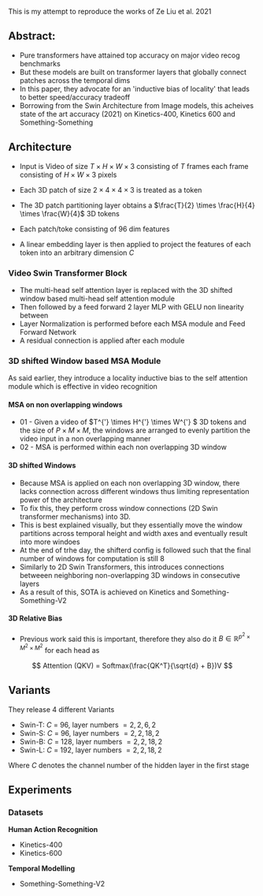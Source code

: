 This is my attempt to reproduce the works of Ze Liu et al. 2021

## Abstract:
- Pure transformers have attained top accuracy on major video recog benchmarks
- But these models are built on transformer layers that globally connect patches across the temporal dims
- In this paper, they advocate for an 'inductive bias of locality' that leads to better speed/accuracy tradeoff
- Borrowing from the Swin Architecture from Image models, this acheives state of the art accuracy (2021) on Kinetics-400, Kinetics 600 and Something-Something

## Architecture


-  Input is Video of size $T \times H \times W \times 3$ consisting of $T$ frames each frame consisting of $H \times W \times 3$ pixels 
- Each 3D patch of size $2 \times 4 \times 4 \times 3$ is treated as a token

- The 3D patch partitioning layer obtains a $\frac{T}{2} \times \frac{H}{4} \times \frac{W}{4}$ 3D tokens
- Each patch/toke consisting of 96 dim features

- A linear embedding layer is then applied to project the features of each token into an arbitrary dimension $C$ 

### Video Swin Transformer Block

- The multi-head self attention layer is replaced with the 3D shifted window based multi-head self attention module
- Then followed by a feed forward 2 layer MLP with GELU non linearity between
- Layer Normalization is performed before each MSA module and Feed Forward Network
- A residual connection is applied after each module 


### 3D shifted Window based MSA Module 
As said earlier, they introduce a locality inductive bias to the self attention module which is effective in video recognition

#### MSA on non overlapping windows
- 01 - Given a video of $T^{'} \times H^{'} \times W^{'} $ 3D tokens and the size of $P \times M \times M$, the windows are arranged to evenly partition the video input in a non overlapping manner 
- 02 - MSA is performed within each non overlapping 3D window 


#### 3D shifted Windows
- Because MSA is applied on each non overlapping 3D window, there lacks connection across different windows thus limiting representation power of the architecture
- To fix this, they perform cross window connections (2D Swin transformer mechanisms) into 3D.
- This is best explained visually, but they essentially move the window partitions across temporal height and width axes and eventually result into more windoes
- At the end of trhe day, the shifterd config is followed such that the final number of windows for computation is still 8
- Similarly to 2D Swin Transformers, this introduces connections betweeen neighboring non-overlapping 3D windows in consecutive layers
- As a result of this, SOTA is achieved on Kinetics and Something-Something-V2

#### 3D Relative Bias 
- Previous work said this is important, therefore they also do it $B \in \mathbb{R}^{p^{2} \times {M^2} \times M^2}$ for each head as 

$$ 
Attention (QKV) = Softmax(\frac{QK^T}{\sqrt{d} + B})V
$$

## Variants

They release 4 different Variants 
- Swin-T: $C$ = 96, layer numbers $= {2,2,6,2}$
- Swin-S: $C$ = 96, layer numbers $= {2,2,18,2}$
- Swin-B: $C$ = 128, layer numbers $= {2,2,18,2}$
- Swin-L: $C$ = 192, layer numbers $= {2,2,18,2}$

Where $C$ denotes the channel number of the hidden layer in the first stage


## Experiments
### Datasets 

**Human Action Recognition** 
- Kinetics-400
- Kinetics-600 

**Temporal Modelling** 
- Something-Something-V2



